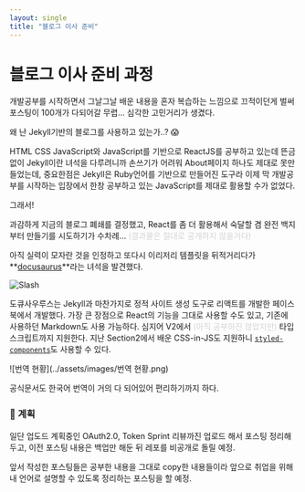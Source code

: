 ```yaml
---
layout: single
title: "블로그 이사 준비"
---
```

# 블로그 이사 준비 과정

개발공부를 시작하면서 그날그날 배운 내용을 혼자 복습하는 느낌으로 끄적이던게 벌써 포스팅이 100개가 다되어갈 무렵... 심각한 고민거리가 생겼다.

왜 난 Jekyll기반의 블로그를 사용하고 있는가..? 😱

HTML CSS JavaScript와 JavaScript를 기반으로 ReactJS를 공부하고 있는데 뜬금없이 Jekyll이란 녀석을 다루려니까 손쓰기가 어려워 About페이지 하나도 제대로 못만들었는데, 중요한점은 Jekyll은 Ruby언어를 기반으로 만들어진 도구라 이제 막 개발공부를 시작하는 입장에서 한창 공부하고 있는 JavaScript를 제대로 활용할 수가 없었다. 

그래서!

과감하게 지금의 블로그 폐쇄를 결정했고, React를 좀 더 활용해서 숙달할 겸 완전 백지부터 만들기를 시도하기가 수차례...  <span style="color:#d3d3d3">(결과물은 절대로 공개하지 않을거다)</span>

아직 실력이 모자란 것을 인정하고 또다시 이리저리 템플릿을 뒤적거리다가 **[docusaurus](https://docusaurus.io/ko/)**라는 녀석을 발견했다. 

![Slash](https://d33wubrfki0l68.cloudfront.net/8164082c0ad2773310eba3f77725cb09cec0f815/00b30/ko/assets/images/slash-introducing-411a16dd05086935b8e9ddae38ae9b45.svg)

도큐사우루스는 Jekyll과 마찬가지로 정적 사이트 생성 도구로 리액트를 개발한 페이스북에서 개발했다. 가장 큰 장점으로 React의 기능을 그대로 사용할 수도 있고, 기존에 사용하던 Markdown도 사용 가능하다. 심지어 V2에서  <span style="color:#d3d3d3">(아직 공부하진 않았지만)</span> 타입스크립트까지 지원한다. 지난 Section2에서 배운 CSS-in-JS도 지원하니 [`styled-components`](https://styled-components.com/docs/advanced#server-side-rendering)도 사용할 수 있다. 



![번역 현황](../assets/images/번역 현황.png)

공식문서도 한국어 번역이 거의 다 되어있어 편리하기까지 하다. 



### 📕 계획

일단 업도드 계획중인 OAuth2.0, Token Sprint 리뷰까진 업로드 해서 포스팅 정리해두고, 이전 포스팅 내용은 백업만 해둔 뒤 레포를 비공개로 돌릴 예정.

앞서 작성한 포스팅들은 공부한 내용을 그대로 copy한 내용들이라 앞으로 취업을 위해 내 언어로 설명할 수 있도록 정리하는 포스팅을 할 예정.



